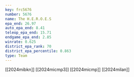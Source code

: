 ```yaml
---
key: frc5676
number: 5676
name: The H.E.R.O.E.S
epa_end: 26.97
auto_epa_end: 8.41
teleop_epa_end: 15.71
endgame_epa_end: 2.85
winrate: 0.625
district_epa_rank: 70
district_epa_percentile: 0.863
type: Team
---
```

[[2024mibkn]]
[[2024micmp3]]
[[2024micmp]]
[[2024milan]]
